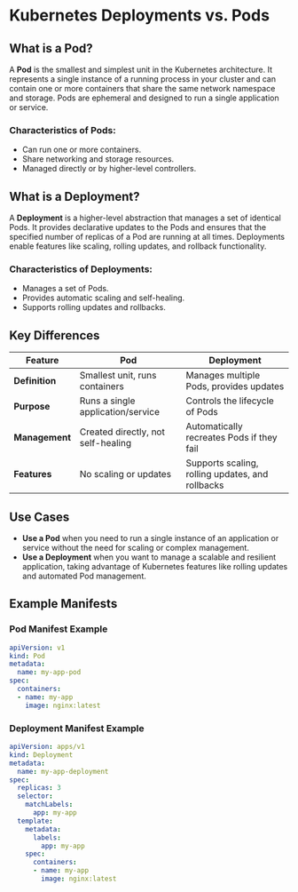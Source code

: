 # Kubernetes Deployments vs. Pods

## What is a Pod?

A **Pod** is the smallest and simplest unit in the Kubernetes architecture. It represents a single instance of a running process in your cluster and can contain one or more containers that share the same network namespace and storage. Pods are ephemeral and designed to run a single application or service.

### Characteristics of Pods:
- Can run one or more containers.
- Share networking and storage resources.
- Managed directly or by higher-level controllers.

## What is a Deployment?

A **Deployment** is a higher-level abstraction that manages a set of identical Pods. It provides declarative updates to the Pods and ensures that the specified number of replicas of a Pod are running at all times. Deployments enable features like scaling, rolling updates, and rollback functionality.

### Characteristics of Deployments:
- Manages a set of Pods.
- Provides automatic scaling and self-healing.
- Supports rolling updates and rollbacks.

## Key Differences

| Feature          | Pod                                          | Deployment                                      |
|------------------|---------------------------------------------|-------------------------------------------------|
| **Definition**    | Smallest unit, runs containers              | Manages multiple Pods, provides updates         |
| **Purpose**       | Runs a single application/service           | Controls the lifecycle of Pods                   |
| **Management**    | Created directly, not self-healing         | Automatically recreates Pods if they fail       |
| **Features**      | No scaling or updates                       | Supports scaling, rolling updates, and rollbacks|

## Use Cases

- **Use a Pod** when you need to run a single instance of an application or service without the need for scaling or complex management.
- **Use a Deployment** when you want to manage a scalable and resilient application, taking advantage of Kubernetes features like rolling updates and automated Pod management.

## Example Manifests

### Pod Manifest Example

```yaml
apiVersion: v1
kind: Pod
metadata:
  name: my-app-pod
spec:
  containers:
  - name: my-app
    image: nginx:latest
```

### Deployment Manifest Example

```yaml
apiVersion: apps/v1
kind: Deployment
metadata:
  name: my-app-deployment
spec:
  replicas: 3
  selector:
    matchLabels:
      app: my-app
  template:
    metadata:
      labels:
        app: my-app
    spec:
      containers:
      - name: my-app
        image: nginx:latest
```

